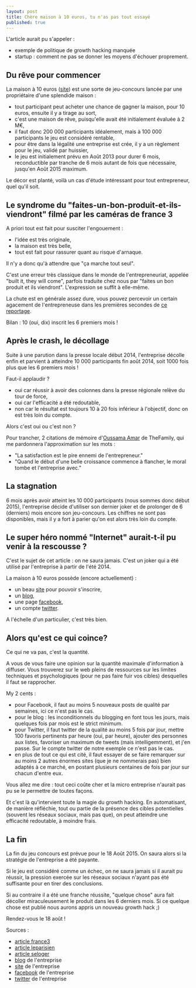 ```yaml
---
layout: post
title: Chère maison à 10 euros, tu n'as pas tout essayé
published: true
---
```


L'article aurait pu s'appeler :

 - exemple de politique de growth hacking manquée
 - startup : comment ne pas se donner les moyens d'échouer proprement.

## Du rêve pour commencer

La maison à 10 euros ([site]) est une sorte de jeu-concours lancée par une propriétaire d'une splendide maison :

- tout participant peut acheter une chance de gagner la maison, pour 10 euros, ensuite il y a tirage au sort,
- c'est une maison de rêve, puisqu'elle avait été initialement évaluée à 2 M€,
- il faut donc 200 000 participants idéalement, mais à 100 000 participants le jeu est considéré rentable,
- pour être dans la légalité une entreprise est crée, il y a un règlement pour le jeu, validé par huissier,
- le jeu est initialement prévu en Août  2013 pour durer 6 mois, reconductible par tranche de 6 mois autant de fois que nécessaire, jusqu'en Août 2015 maximum.

Le décor est planté, voilà un cas d'étude intéressant pour tout entrepreneur, quel qu'il soit.

## Le syndrome du "faites-un-bon-produit-et-ils-viendront" filmé par les caméras de france 3

A priori tout est fait pour susciter l'engouement :

- l'idée est très originale, 
- la maison est très belle,
- tout est fait pour rassurer quant au risque d'arnaque.

Il n'y a donc qu'à attendre que "ça marche tout seul".

C'est une erreur très classique dans le monde de l'entrepreneuriat, appelée "built it, they will come", parfois traduite chez nous par "faites un bon produit et ils viendront". L'expression se suffit à elle-même.

La chute est en générale assez dure, vous pouvez percevoir un certain agacement de l'entrepreneuse dans les premières secondes de [ce reportage].

Bilan : 10 (oui, dix) inscrit les 6 premiers mois !

## Après le crash, le décollage

Suite à une parution dans la presse locale début 2014, l'entreprise décolle enfin et parvient à atteindre 10 000 participants fin août 2014, soit 1000 fois plus que les 6 premiers mois !

Faut-il applaudir ? 

- oui car réussir à avoir des colonnes dans la presse régionale relève du tour de force, 
- oui car l'efficacité a été redoutable,
- non car le résultat est toujours 10 à 20 fois inférieur à l'objectif, donc on est très loin du compte.

Alors c'est oui ou c'est non ?

Pour trancher, 2 citations de mémoire d'[Oussama Amar] de TheFamily, qui me pardonnera l'approximation sur les mots :

 - "La satisfaction est le pire ennemi de l'entrepreneur."
 - "Quand le début d'une belle croissance commence à flancher, le moral tombe et l'entreprise avec."

## La stagnation

6 mois après avoir atteint les 10 000 participants (nous sommes donc début 2015), l'entreprise décide d'utiliser son dernier joker et de prolonger de 6 (derniers) mois encore son jeu-concours. Les chiffres ne sont pas disponibles, mais il y a fort à parier qu'on est alors très loin du compte.

## Le super héro nommé "Internet" aurait-t-il pu venir à la rescousse ?

C'est le sujet de cet article : on ne saura jamais. C'est un joker qui a été utilisé par l'entreprise à partir de l'été 2014. 

La maison à 10 euros possède (encore actuellement) :

- un beau [site] pour pouvoir s'inscrire,
- un [blog],
- une page [facebook],
- un compte [twitter].

A l'échelle d'un particulier, c'est très bien.

## Alors qu'est ce qui coince?

Ce qui ne va pas, c'est la quantité.

A vous de vous faire une opinion sur la quantité maximale d'information à diffuser. Vous trouverez sur le web pleins de ressources sur les limites techniques et psychologiques (pour ne pas faire fuir vos cibles) desquelles il faut se rapprocher.

My 2 cents :

- pour Facebook, il faut au moins 5 nouveaux posts de qualité par semaines, ici ce n'est pas le cas.
- pour le blog : les inconditionnels du blogging en font tous les jours, mais quelques fois par mois est le strict minimum.
- pour Twitter, il faut twitter de la qualité au moins 5 fois par jour, mettre 100 favoris pertinents par heure (oui, par heure), ajouter des personnes aux listes, favoriser un maximum de tweets (mais intelligemment), et j'en passe. Sur le compte twitter de notre exemple ce n'est pas le cas.
- en plus de tout ce qui est cité, il faut essayer de se faire remarquer sur au moins 2 autres énormes sites (que je ne nommerais pas) bien adaptés à ce marché, en postant plusieurs centaines de fois par jour sur chacun d'entre eux. 

Vous allez me dire : tout ceci coûte cher et la micro entreprise n'aurait pas pu se le permettre de toutes façons.

Et c'est là qu'intervient toute la magie du growth hacking. En automatisant, de manière réfléchie, tout ou partie de la présence des cibles potentielles (souvent les réseaux sociaux, mais pas que), on peut atteindre une efficacité redoutable, à moindre frais.

## La fin

La fin du jeu concours est prévue pour le 18 Août 2015. On saura alors si la stratégie de l'entreprise a été payante.

Si le jeu est considéré comme un échec, on ne saura jamais si il aurait pu réussir, la pression exercée sur les réseaux sociaux n'ayant pas été suffisante pour en tirer des conclusions.

Si au contraire il a été une franche réussite, "quelque chose" aura fait décoller miraculeusement le produit dans les 6 derniers mois. Si ce quelque chose est publié nous aurons appris un nouveau growth hack ;)

Rendez-vous le 18 août !

Sources :

 - [article france3]
 - [article leparisien]
 - [article seloger]
 - [blog] de l'entreprise
 - [site] de l'entreprise
 - [facebook] de l'entreprise
 - [twitter] de l'entreprise

[ce reportage]:http://api.dmcloud.net/player/pubpage/4f3d114d94a6f66945000325/54df2dd894a6f63f02bf938e/bbb6a85045b64793b15431540826072d?wmode=transparent&chromeless=0&autoplay=1
[Oussama Amar]:https://twitter.com/daedalium
[blog]:http://devenezproprietairedemamaison.over-blog.com/
[site]:http://www.une-maison-pour-10-euros.com/
[facebook]:https://www.facebook.com/pages/Une-maison-pour-10-Euros
[twitter]:https://twitter.com/Maison_10euros
[article france3]:http://france3-regions.francetvinfo.fr/champagne-ardenne/2015/02/13/la-maison-du-jeu-concours-10-euros-ne-trouve-pas-preneur-655143.html
[article leparisien]:http://www.leparisien.fr/insolite/achetez-cette-maison-pour-10-euros-05-02-2014-3563029.php
[article seloger]:http://edito.seloger.com/actualites/villes/la-maison-pour-dix-euros-n-pas-trouve-d-acheteur-article.html

